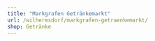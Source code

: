 ```yaml
---
title: "Markgrafen Getränkemarkt"
url: /wilhermsdorf/markgrafen-getraenkemarkt/
shop: Getränke
---
```

